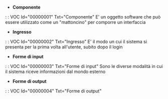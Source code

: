 - **Componente**

 :  : VOC Id="00000001" Txt="Componente"
E' un oggetto software che può essere utilizzato come un "mattoncino" per comporre un interfaccia
- **Ingresso**

 :  : VOC Id="00000002" Txt="Ingresso"
E' il modo un cui il sistema si presenta per la prima volta all'utente, subito dopo il login
- **Forme di input**

 :  : VOC Id="00000003" Txt="Forme di input"
Sono le diverse modalità in cui il sistema riceve informazioni dal mondo esterno
- **Forme di output**

 :  : VOC Id="00000004" Txt="Forme di output"
